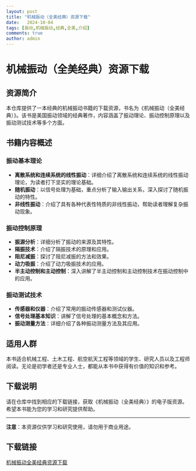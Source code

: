 ```yaml
---
layout: post
title: "机械振动（全美经典）资源下载"
date:   2024-10-04
tags: [振动,机械振动,经典,全美,介绍]
comments: true
author: admin
---
```

# 机械振动（全美经典）资源下载

## 资源简介

本仓库提供了一本经典的机械振动书籍的下载资源，书名为《机械振动（全美经典）》。该书是美国振动领域的经典著作，内容涵盖了振动理论、振动控制原理以及振动测试技术等多个方面。

## 书籍内容概述

### 振动基本理论
- **离散系统和连续系统的线性振动**：详细介绍了离散系统和连续系统的线性振动理论，为读者打下坚实的理论基础。
- **随机振动**：以信号处理为基础，重点分析了输入输出关系，深入探讨了随机振动的特性。
- **非线性振动**：介绍了具有各种代表性特质的非线性振动，帮助读者理解复杂振动现象。

### 振动控制原理
- **振源分析**：详细分析了振动的来源及其特性。
- **隔振技术**：介绍了隔振技术的原理和应用。
- **阻尼减振**：探讨了阻尼减振的方法和效果。
- **动力吸振**：介绍了动力吸振技术的应用。
- **半主动控制和主动控制**：深入讲解了半主动控制和主动控制技术在振动控制中的应用。

### 振动测试技术
- **传感器和仪器**：介绍了常用的振动传感器和测试仪器。
- **信号处理基本知识**：讲解了信号处理的基本概念和方法。
- **振动测量方法**：详细介绍了各种振动测量方法及其应用。

## 适用人群

本书适合机械工程、土木工程、航空航天工程等领域的学生、研究人员以及工程师阅读。无论是初学者还是专业人士，都能从本书中获得有价值的知识和参考。

## 下载说明

请在仓库中找到相应的下载链接，获取《机械振动（全美经典）》的电子版资源。希望本书能为您的学习和研究提供帮助。

---

**注意**：本资源仅供学习和研究使用，请勿用于商业用途。

## 下载链接

[机械振动全美经典资源下载](https://pan.quark.cn/s/e4dbbc05abd6)